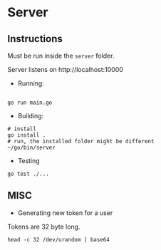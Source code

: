 # Server

## Instructions

Must be run inside the `server` folder.

Server listens on http://localhost:10000

- Running:
```shell

go run main.go
```

- Building:
```shell
# install
go install .
# run, the installed folder might be different
~/go/bin/server
```

- Testing
```shell
go test ./...
```

## MISC

- Generating new token for a user

Tokens are 32 byte long.

```shell
head -c 32 /dev/urandom | base64
```